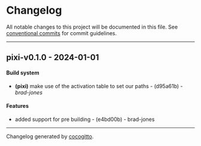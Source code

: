 # Changelog

All notable changes to this project will be documented in this file. See
[conventional commits](https://www.conventionalcommits.org/) for commit
guidelines.

- - -

## pixi-v0.1.0 - 2024-01-01

#### Build system

- **(pixi)** make use of the activation table to set our paths - (d95a61b) -
  _brad-jones_

#### Features

- added support for pre building - (e4bd00b) - brad-jones

- - -

Changelog generated by [cocogitto](https://github.com/cocogitto/cocogitto).
